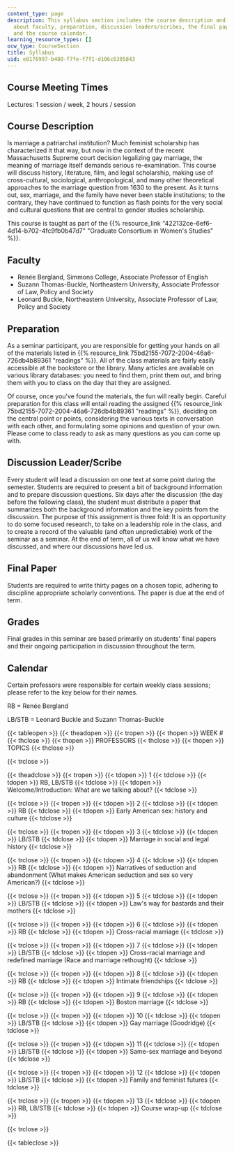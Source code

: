 ```yaml
---
content_type: page
description: This syllabus section includes the course description and information
  about faculty, preparation, discussion leaders/scribes, the final paper, grades,
  and the course calendar.
learning_resource_types: []
ocw_type: CourseSection
title: Syllabus
uid: e8176997-b480-f7fe-f7f1-d106c6305843
---
```


Course Meeting Times
--------------------

Lectures: 1 session / week, 2 hours / session

Course Description
------------------

Is marriage a patriarchal institution? Much feminist scholarship has characterized it that way, but now in the context of the recent Massachusetts Supreme court decision legalizing gay marriage, the meaning of marriage itself demands serious re-examination. This course will discuss history, literature, film, and legal scholarship, making use of cross-cultural, sociological, anthropological, and many other theoretical approaches to the marriage question from 1630 to the present. As it turns out, sex, marriage, and the family have never been stable institutions; to the contrary, they have continued to function as flash points for the very social and cultural questions that are central to gender studies scholarship.

This course is taught as part of the {{% resource_link "422132ce-6ef6-4d14-b702-4fc9fb0b47d7" "Graduate Consortium in Women's Studies" %}}.

Faculty
-------

*   Renée Bergland, Simmons College, Associate Professor of English
*   Suzann Thomas-Buckle, Northeastern University, Associate Professor of Law, Policy and Society
*   Leonard Buckle, Northeastern University, Associate Professor of Law, Policy and Society

Preparation
-----------

As a seminar participant, you are responsible for getting your hands on all of the materials listed in {{% resource_link 75bd2155-7072-2004-46a6-726db4b89361 "readings" %}}. All of the class materials are fairly easily accessible at the bookstore or the library. Many articles are available on various library databases: you need to find them, print them out, and bring them with you to class on the day that they are assigned.

Of course, once you've found the materials, the fun will really begin. Careful preparation for this class will entail reading the assigned {{% resource_link 75bd2155-7072-2004-46a6-726db4b89361 "readings" %}}, deciding on the central point or points, considering the various texts in conversation with each other, and formulating some opinions and question of your own. Please come to class ready to ask as many questions as you can come up with.

Discussion Leader/Scribe
------------------------

Every student will lead a discussion on one text at some point during the semester. Students are required to present a bit of background information and to prepare discussion questions. Six days after the discussion (the day before the following class), the student must distribute a paper that summarizes both the background information and the key points from the discussion. The purpose of this assignment is three fold: It is an opportunity to do some focused research, to take on a leadership role in the class, and to create a record of the valuable (and often unpredictable) work of the seminar as a seminar. At the end of term, all of us will know what we have discussed, and where our discussions have led us.

Final Paper
-----------

Students are required to write thirty pages on a chosen topic, adhering to discipline appropriate scholarly conventions. The paper is due at the end of term.

Grades
------

Final grades in this seminar are based primarily on students' final papers and their ongoing participation in discussion throughout the term.

Calendar
--------

Certain professors were responsible for certain weekly class sessions; please refer to the key below for their names.

RB = Renée Bergland

LB/STB = Leonard Buckle and Suzann Thomas-Buckle

{{< tableopen >}}
{{< theadopen >}}
{{< tropen >}}
{{< thopen >}}
WEEK #
{{< thclose >}}
{{< thopen >}}
PROFESSORS
{{< thclose >}}
{{< thopen >}}
TOPICS
{{< thclose >}}

{{< trclose >}}

{{< theadclose >}}
{{< tropen >}}
{{< tdopen >}}
1
{{< tdclose >}}
{{< tdopen >}}
RB, LB/STB
{{< tdclose >}}
{{< tdopen >}}
Welcome/Introduction: What are we talking about?
{{< tdclose >}}

{{< trclose >}}
{{< tropen >}}
{{< tdopen >}}
2
{{< tdclose >}}
{{< tdopen >}}
RB
{{< tdclose >}}
{{< tdopen >}}
Early American sex: history and culture
{{< tdclose >}}

{{< trclose >}}
{{< tropen >}}
{{< tdopen >}}
3
{{< tdclose >}}
{{< tdopen >}}
LB/STB
{{< tdclose >}}
{{< tdopen >}}
Marriage in social and legal history
{{< tdclose >}}

{{< trclose >}}
{{< tropen >}}
{{< tdopen >}}
4
{{< tdclose >}}
{{< tdopen >}}
RB
{{< tdclose >}}
{{< tdopen >}}
Narratives of seduction and abandonment (What makes American seduction and sex so very American?)
{{< tdclose >}}

{{< trclose >}}
{{< tropen >}}
{{< tdopen >}}
5
{{< tdclose >}}
{{< tdopen >}}
LB/STB
{{< tdclose >}}
{{< tdopen >}}
Law's way for bastards and their mothers
{{< tdclose >}}

{{< trclose >}}
{{< tropen >}}
{{< tdopen >}}
6
{{< tdclose >}}
{{< tdopen >}}
RB
{{< tdclose >}}
{{< tdopen >}}
Cross-racial marriage
{{< tdclose >}}

{{< trclose >}}
{{< tropen >}}
{{< tdopen >}}
7
{{< tdclose >}}
{{< tdopen >}}
LB/STB
{{< tdclose >}}
{{< tdopen >}}
Cross-racial marriage and redefined marriage (Race and marriage rethought)
{{< tdclose >}}

{{< trclose >}}
{{< tropen >}}
{{< tdopen >}}
8
{{< tdclose >}}
{{< tdopen >}}
RB
{{< tdclose >}}
{{< tdopen >}}
Intimate friendships
{{< tdclose >}}

{{< trclose >}}
{{< tropen >}}
{{< tdopen >}}
9
{{< tdclose >}}
{{< tdopen >}}
RB
{{< tdclose >}}
{{< tdopen >}}
Boston marriage
{{< tdclose >}}

{{< trclose >}}
{{< tropen >}}
{{< tdopen >}}
10
{{< tdclose >}}
{{< tdopen >}}
LB/STB
{{< tdclose >}}
{{< tdopen >}}
Gay marriage (Goodridge)
{{< tdclose >}}

{{< trclose >}}
{{< tropen >}}
{{< tdopen >}}
11
{{< tdclose >}}
{{< tdopen >}}
LB/STB
{{< tdclose >}}
{{< tdopen >}}
Same-sex marriage and beyond
{{< tdclose >}}

{{< trclose >}}
{{< tropen >}}
{{< tdopen >}}
12
{{< tdclose >}}
{{< tdopen >}}
LB/STB
{{< tdclose >}}
{{< tdopen >}}
Family and feminist futures
{{< tdclose >}}

{{< trclose >}}
{{< tropen >}}
{{< tdopen >}}
13
{{< tdclose >}}
{{< tdopen >}}
RB, LB/STB
{{< tdclose >}}
{{< tdopen >}}
Course wrap-up
{{< tdclose >}}

{{< trclose >}}

{{< tableclose >}}